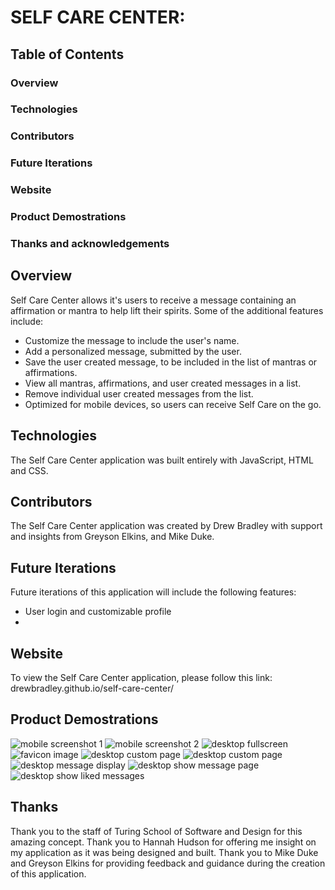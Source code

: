 # SELF CARE CENTER:

## Table of Contents
### Overview
### Technologies
### Contributors
### Future Iterations
### Website
### Product Demostrations
### Thanks and acknowledgements


## Overview
Self Care Center allows it's users to receive a message containing an affirmation or mantra to help lift their spirits. Some of the additional features include:
  * Customize the message to include the user's name.
  * Add a personalized message, submitted by the user.
  * Save the user created message, to be included in the list of mantras or affirmations.
  * View all mantras, affirmations, and user created messages in a list.
  * Remove individual user created messages from the list.
  * Optimized for mobile devices, so users can receive Self Care on the go.

## Technologies

The Self Care Center application was built entirely with JavaScript, HTML and CSS.

## Contributors

The Self Care Center application was created by Drew Bradley with support and insights from Greyson Elkins, and Mike Duke.

## Future Iterations

Future iterations of this application will include the following features:
  * User login and customizable profile
  * 

## Website

To view the Self Care Center application, please follow this link: 
drewbradley.github.io/self-care-center/

## Product Demostrations

![mobile screenshot 1](/product_images/IMG_5276.PNG)
![mobile screenshot 2](/product_images/IMG_5277.PNG)
![desktop fullscreen](/product_images/MainPage.png)
![favicon image](/product_images/FaviconBar.png)
![desktop custom page](/product_images/customizePage.png)
![desktop custom page](/product_images/MantraDisplay2.png)
![desktop message display](/product_images/MessageDisplay.png)
![desktop show message page](/product_images/ShowMessagePage.png)
![desktop show liked messages](/product_images/ShowLiked.png)

## Thanks

Thank you to the staff of Turing School of Software and Design for this amazing concept. Thank you to Hannah Hudson for offering me insight on my application as it was being designed and built. Thank you to Mike Duke and Greyson Elkins for providing feedback and guidance during the creation of this application.